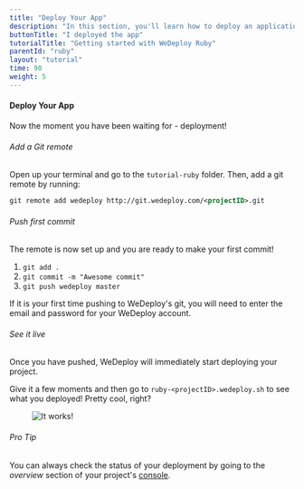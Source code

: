 ```yaml
---
title: "Deploy Your App"
description: "In this section, you'll learn how to deploy an application using WeDeploy Ruby."
buttonTitle: "I deployed the app"
tutorialTitle: "Getting started with WeDeploy Ruby"
parentId: "ruby"
layout: "tutorial"
time: 90
weight: 5
---
```


#### Deploy Your App

Now the moment you have been waiting for - deployment!

###### Add a Git remote

Open up your terminal and go to the `tutorial-ruby` folder. Then, add a git remote by running:

```xml
git remote add wedeploy http://git.wedeploy.com/<projectID>.git
```

###### Push first commit

The remote is now set up and you are ready to make your first commit!

1. `git add .`
2. `git commit -m "Awesome commit"`
3. `git push wedeploy master`

If it is your first time pushing to WeDeploy's git, you will need to enter the email and password for your WeDeploy account.

###### See it live

Once you have pushed, WeDeploy will immediately start deploying your project.

Give it a few moments and then go to `ruby-<projectID>.wedeploy.sh` to see what you deployed! Pretty cool, right?

<figure>
	<img src="/images/tutorials/it-works.png" alt="It works!">
</figure>

<aside>

###### <span class="icon-16-star"></span> Pro Tip

You can always check the status of your deployment by going to the _overview_ section of your project's <a href="https://console.wedeploy.com" target="_blank">console</a>.

</aside>
